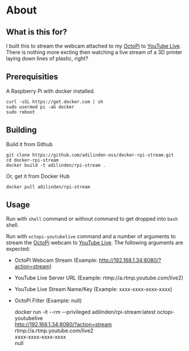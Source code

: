 # About

## What is this for?

I built this to stream the webcam attached to my [OctoPi](https://octoprint.org/) to [YouTube Live](https://www.youtube.com/channel/UC4R8DWoMoI7CAwX8_LjQHig). There is nothing more excting then watching a live stream of a 3D printer laying down lines of plastic, right?

## Prerequisities

A Raspberry Pi with docker installed.

    curl -sSL https://get.docker.com | sh
    sudo usermod pi -aG docker
    sudo reboot

## Building

Build it from Github

    git clone https://github.com/adilinden-oss/docker-rpi-stream.git
    cd docker-rpi-stream
    docker build -t adilinden/rpi-stream .

Or, get it from Docker Hub

    docker pull adilinden/rpi-stream

## Usage

Run with `shell` command or without command to get dropped into `bash` shell.

Run with `octopi-youtubelive` command and a number of arguments to stream the [OctoPi](https://octoprint.org/) webcam to [YouTube Live](https://www.youtube.com/channel/UC4R8DWoMoI7CAwX8_LjQHig). The following arguments are expected:

- OctoPi Webcam Stream (Example: http://192.168.1.34:8080/?action=stream)
- YouTube Live Server URL (Example: rtmp://a.rtmp.youtube.com/live2)
- YouTube Live Stream Name/Key (Example: xxxx-xxxx-xxxx-xxxx)
- OctoPi Filter (Example: null)

    docker run -it --rm --privileged adilinden/rpi-stream:latest octopi-youtubelive \
        http://192.168.1.34:8080/?action=stream \
        rtmp://a.rtmp.youtube.com/live2 \
        xxxx-xxxx-xxxx-xxxx \
        null
